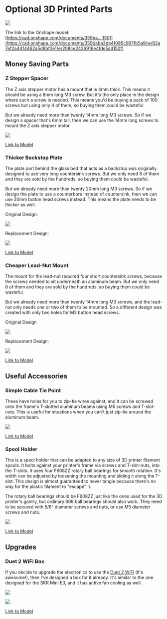 # Optional 3D Printed Parts

![](../images/optionalparts.png)

The link to the Onshape model: [https://cad.onshape.com/documents/359ba....150f](https://cad.onshape.com/documents/359baba3de4f085c967fb5a9/w/62a7ef2a4414462a5d8bf3e1/e/208ce2426916e4fde5ad150f)

## Money Saving Parts

### Z Stepper Spacer

The Z axis stepper motor has a mount that is 4mm thick. This means it should be using a 8mm long M3 screw. But it's the only place in the design where such a screw is needed. This means you'd be buying a pack of 100 screws but using only 4 of them, so buying them could be wasteful.

But we already need more than twenty 14mm long M3 screws. So if we design a spacer that's 6mm tall, then we can use the 14mm long screws to mount the Z axis stepper motor.

![](../images/other/zstepperspacer.png)

[Link to Model](https://cad.onshape.com/documents/359baba3de4f085c967fb5a9/w/62a7ef2a4414462a5d8bf3e1/e/d639a4eba6b7893faf065275)

### Thicker Backstop Plate

The plate part behind the glass bed that acts as a backstop was originally designed to use very long countersink screws. But we only need 8 of them and they are sold by the hundreds, so buying them could be wasteful.

But we already need more than twenty 20mm long M3 screws. So if we design the plate to use a counterbore instead of countersink, then we can use 20mm button head screws instead. This means the plate needs to be thicker as well.

Original Design:

![](../images/lesson6/backstopplate.png)

Replacement Design:

![](../images/other/thickerbackstopplate.png)

[Link to Model](https://cad.onshape.com/documents/359baba3de4f085c967fb5a9/w/62a7ef2a4414462a5d8bf3e1/e/8911b402051f506c826f07ff)

### Cheaper Lead-Nut Mount

The mount for the lead-nut required four short countersink screws, because the screws needed to sit underneath an aluminum beam. But we only need 8 of them and they are sold by the hundreds, so buying them could be wasteful.

But we already need more than twenty 14mm long M3 screws, and the lead-nut only needs one or two of them to be mounted. So a different design was created with only two holes for M3 button head screws.

Original Design

![](../images/other/cheaperleadnutmountoriginal.png)

Replacement Design:

![](../images/other/cheaperleadnutmount.png)

[Link to Model](https://cad.onshape.com/documents/359baba3de4f085c967fb5a9/w/62a7ef2a4414462a5d8bf3e1/e/7b49229f1095a7f50965be98)

## Useful Accessories

### Simple Cable Tie Point

These have holes for you to zip-tie wires against, and it can be screwed onto the frame's T-slotted aluminum beams using M5 screws and T-slot-nuts. This is useful for situations when you can't just zip-tie around the aluminum beam.

![](../images/other/cabletiepoint.png)

[Link to Model](https://cad.onshape.com/documents/359baba3de4f085c967fb5a9/w/62a7ef2a4414462a5d8bf3e1/e/6fec5bcb797834af2d18ee43)

### Spool Holder

This is a spool holder that can be adapted to any size of 3D printer filament spools. It bolts against your printer's frame via screws and T-slot-nuts, into the T-slots. It uses four F608ZZ rotary ball bearings for smooth rotation. It's width can be adjusted by loosening the mounting and sliding it along the T-slot. This design is almost guaranteed to never tangle because there's no way for the plastic filament to "escape" it.

The rotary ball bearings should be F608ZZ just like the ones used for the 3D printer's gantry, but ordinary 608 ball bearings should also work. They need to be secured with 5/8" diameter screws and nuts, or use M5 diameter screws and nuts.

![](../images/other/spoolholder.png)

[Link to Model](https://cad.onshape.com/documents/359baba3de4f085c967fb5a9/w/62a7ef2a4414462a5d8bf3e1/e/e6f8eff31be62feb446cee75)

## Upgrades

### Duet 2 WiFi Box

If you decide to upgrade the electronics to use the [Duet 2 WiFi](https://www.duet3d.com/DuetWifi) (it's awesome!), then I've designed a box for it already. It's similar to the one designed for the SKR Mini E3, and it has active fan cooling as well.

![](../images/other/duet2wifi.png)

![](../images/other/duet2wifibox.png)

[Link to Model](https://cad.onshape.com/documents/359baba3de4f085c967fb5a9/w/62a7ef2a4414462a5d8bf3e1/e/35f45c13ed91fded48469511)
